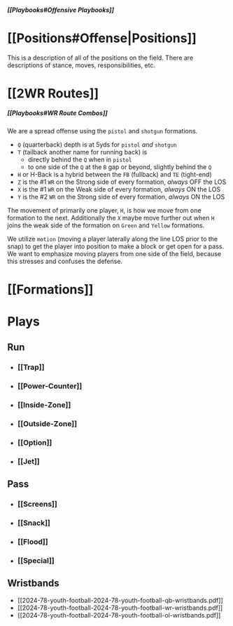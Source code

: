 ##### [[Playbooks#Offensive Playbooks]]

# [[Positions#Offense|Positions]]
This is a description of all of the positions on the field. There are descriptions of stance, moves, responsibilities, etc.

# [[2WR Routes]]

##### [[Playbooks#WR Route Combos]]

We are a spread offense using the `pistol` and `shotgun` formations.
- `Q` (quarterback) depth is at 5yds for `pistol` _and_ `shotgun`
- `T` (tailback another name for running back) is 
	- directly behind the `Q` when in `pistol`
	- to one side of the `Q` at the `B` gap or beyond, slightly behind the `Q`
- `H` or H-Back is a hybrid between the `FB` (fullback) and `TE` (tight-end)
- `Z`  is the #1 `WR` on the Strong side of every formation, _always_ OFF the LOS
- `X` is the #1 `WR` on the Weak side of every formation, _always_ ON the LOS
- `Y` is the #2 `WR` on the Strong side of every formation, _always_ ON the LOS

The movement of primarily one player, `H`, is how we move from one formation to the next. Additionally the `X` maybe move further out when `H` joins the weak side of the formation on `Green` and `Yellow` formations.

We utilize `motion` (moving a player laterally along the line LOS prior to the snap) to get the player into position to make a block or get open for a pass. We want to emphasize moving players from one side of the field, because this stresses and confuses the defense.

# [[Formations]]


# Plays

## Run

- ### [[Trap]]

- ### [[Power-Counter]]

- ### [[Inside-Zone]]

- ### [[Outside-Zone]]

- ### [[Option]]

- ### [[Jet]]

## Pass

- ### [[Screens]]

- ### [[Snack]]

- ### [[Flood]]

- ### [[Special]]

## Wristbands
- [[2024-78-youth-football-2024-78-youth-football-qb-wristbands.pdf]]
- [[2024-78-youth-football-2024-78-youth-football-wr-wristbands.pdf]]
- [[2024-78-youth-football-2024-78-youth-football-ol-wristbands.pdf]]
